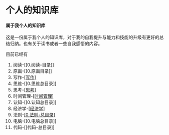 # 个人的知识库

#### 属于我个人的知识库 

这是一份属于我个人的知识库，对于我的自我提升与能力和技能的升级有更好的总结归纳。也有关于读书或者一些自我感悟的内容。

目前已经有
1. 阅读-[[0.阅读-目录]]
2. 原画-[[0.原画目录]]
3. 写作-[[写作]](未记录)
4. 思维-[[0.思维总目录]]
5. 思考-[[思考]](未记录)
6. 时间管理-[[时间管理]](未记录)
7. 认知-[[0.认知总目录]]
8. 经济学-[[经济学]](未记录)
9. 法则-[[0.法则-总目录]](未记录)
10. 电脑-[[0.电脑总目录]]
11. 代码-[[代码-总目录]]
